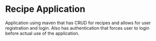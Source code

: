 # Recipe Application
Application using maven that has CRUD for recipes and allows for user registration and login. Also has authentication that forces user to login before actual use of the application.
